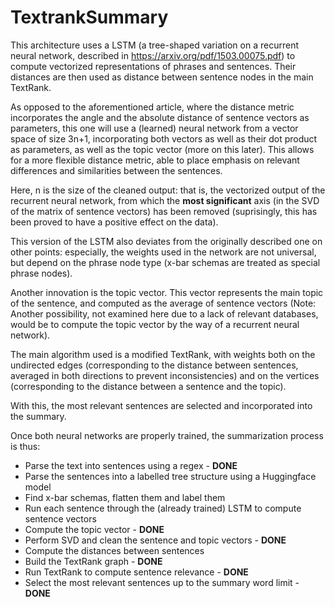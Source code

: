 # TextrankSummary

This architecture uses a LSTM (a tree-shaped variation on a recurrent neural network, described in https://arxiv.org/pdf/1503.00075.pdf) to compute vectorized representations of phrases and sentences. Their distances are then used as distance between sentence nodes in the main TextRank.

As opposed to the aforementioned article, where the distance metric incorporates the angle and the absolute distance of sentence vectors as parameters, this one will use a (learned) neural network from a vector space of size 3n+1, incorporating both vectors as well as their dot product as parameters, as well as the topic vector (more on this later). This allows for a more flexible distance metric, able to place emphasis on relevant differences and similarities between the sentences.

Here, n is the size of the cleaned output: that is, the vectorized output of the recurrent neural network, from which the **most significant** axis (in the SVD of the matrix of sentence vectors) has been removed (suprisingly, this has been proved to have a positive effect on the data).

This version of the LSTM also deviates from the originally described one on other points: especially, the weights used in the network are not universal, but depend on the phrase node type (x-bar schemas are treated as special phrase nodes).

Another innovation is the topic vector. This vector represents the main topic of the sentence, and computed as the average of sentence vectors (Note: Another possibility, not examined here due to a lack of relevant databases, would be to compute the topic vector by the way of a recurrent neural network).

The main algorithm used is a modified TextRank, with weights both on the undirected edges (corresponding to the distance between sentences, averaged in both directions to prevent inconsistencies) and on the vertices (corresponding to the distance between a sentence and the topic).

With this, the most relevant sentences are selected and incorporated into the summary.

Once both neural networks are properly trained, the summarization process is thus:
  - Parse the text into sentences using a regex - **DONE**
  - Parse the sentences into a labelled tree structure using a Huggingface model
  - Find x-bar schemas, flatten them and label them
  - Run each sentence through the (already trained) LSTM to compute sentence vectors
  - Compute the topic vector - **DONE**
  - Perform SVD and clean the sentence and topic vectors - **DONE**
  - Compute the distances between sentences
  - Build the TextRank graph - **DONE**
  - Run TextRank to compute sentence relevance - **DONE**
  - Select the most relevant sentences up to the summary word limit - **DONE**
